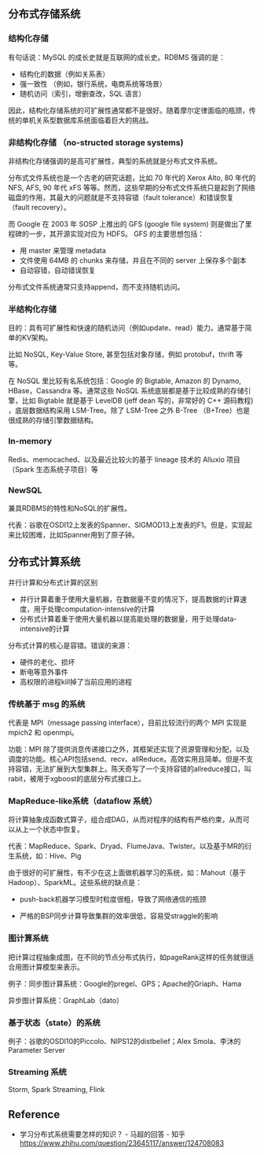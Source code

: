 ## 分布式存储系统

### 结构化存储

有句话说：MySQL 的成长史就是互联网的成长史。RDBMS 强调的是：

- 结构化的数据（例如关系表）
- 强一致性 （例如，银行系统，电商系统等场景）
- 随机访问（索引，增删查改，SQL 语言）

因此，结构化存储系统的可扩展性通常都不是很好。随着摩尔定律面临的瓶颈，传统的单机关系型数据库系统面临着巨大的挑战。



### 非结构化存储 （no-structed storage systems)

非结构化存储强调的是高可扩展性，典型的系统就是分布式文件系统。

分布式文件系统也是一个古老的研究话题，比如 70 年代的 Xerox Alto, 80 年代的 NFS, AFS, 90 年代 xFS 等等。然而，这些早期的分布式文件系统只是起到了网络磁盘的作用，其最大的问题就是不支持容错（fault tolerance）和错误恢复 （fault recovery）。

而 Google 在 2003 年 SOSP 上推出的 GFS (google file system) 则是做出了里程碑的一步，其开源实现对应为  HDFS。 GFS 的主要思想包括：

- 用 master 来管理 metadata
- 文件使用 64MB 的 chunks 来存储，并且在不同的 server 上保存多个副本
- 自动容错，自动错误恢复

分布式文件系统通常只支持append，而不支持随机访问。



### 半结构化存储

目的：具有可扩展性和快速的随机访问（例如update、read）能力。通常基于简单的KV架构。

比如 NoSQL, Key-Value Store, 甚至包括对象存储，例如 protobuf，thrift 等等。

在 NoSQL 里比较有名系统包括：Google 的 Bigtable, Amazon 的 Dynamo, HBase，Cassandra 等。通常这些 NoSQL 系统底层都是基于比较成熟的存储引擎，比如 Bigtable 就是基于 LevelDB (jeff dean 写的，非常好的 C++ 源码教程) ，底层数据结构采用 LSM-Tree。除了 LSM-Tree 之外 B-Tree （B+Tree）也是很成熟的存储引擎数据结构。



### In-memory

Redis、memocached、以及最近比较火的基于 lineage 技术的 Alluxio 项目（Spark 生态系统子项目）等



### NewSQL

兼具RDBMS的特性和NoSQL的扩展性。

代表：谷歌在OSDI12上发表的Spanner、SIGMOD13上发表的F1。但是，实现起来比较困难，比如Spanner用到了原子钟。



## 分布式计算系统

并行计算和分布式计算的区别

- 并行计算着重于使用大量机器，在数据量不变的情况下，提高数据的计算速度，用于处理computation-intensive的计算
- 分布式计算着重于使用大量机器以提高能处理的数据量，用于处理data-intensive的计算

分布式计算的核心是容错。错误的来源：

- 硬件的老化、损坏
- 断电等意外事件
- 高权限的进程kill掉了当前应用的进程



### 传统基于 msg 的系统

代表是 MPI（message passing interface），目前比较流行的两个 MPI 实现是 mpich2 和 openmpi。

功能：MPI 除了提供消息传递接口之外，其框架还实现了资源管理和分配，以及调度的功能。核心API包括send、recv、allReduce。高效实用且简单。但是不支持容错，无法扩展到大型集群上。陈天奇写了一个支持容错的allreduce接口，叫rabit，被用于xgboost的底层分布式接口上。



### MapReduce-like系统（dataflow 系统）

将计算抽象成函数式算子，组合成DAG，从而对程序的结构有严格约束，从而可以从上一个状态中恢复。

代表：MapReduce、Spark、Dryad、FlumeJava、Twister。以及基于MR的衍生系统，如：Hive、Pig

由于很好的可扩展性，有不少在这上面做机器学习的系统，如：Mahout（基于Hadoop）、SparkML。这些系统的缺点是：

- push-back机器学习模型时粒度很粗，导致了网络通信的瓶颈

- 严格的BSP同步计算导致集群的效率很低，容易受straggle的影响



### 图计算系统

把计算过程抽象成图，在不同的节点分布式执行，如pageRank这样的任务就很适合用图计算模型来表示。

例子：同步图计算系统：Google的pregel、GPS；Apache的Griaph、Hama

异步图计算系统：GraphLab（dato）



### 基于状态（state）的系统

例子：谷歌的OSDI10的Piccolo、NIPS12的distbelief；Alex Smola、李沐的Parameter Server



### Streaming 系统

Storm, Spark Streaming, Flink







## Reference

- 学习分布式系统需要怎样的知识？ - 马超的回答 - 知乎 https://www.zhihu.com/question/23645117/answer/124708083



















